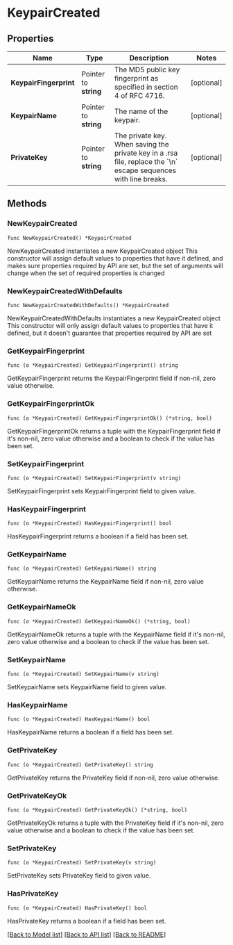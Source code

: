 # KeypairCreated

## Properties

Name | Type | Description | Notes
------------ | ------------- | ------------- | -------------
**KeypairFingerprint** | Pointer to **string** | The MD5 public key fingerprint as specified in section 4 of RFC 4716. | [optional] 
**KeypairName** | Pointer to **string** | The name of the keypair. | [optional] 
**PrivateKey** | Pointer to **string** | The private key. When saving the private key in a .rsa file, replace the &#x60;\\n&#x60; escape sequences with line breaks. | [optional] 

## Methods

### NewKeypairCreated

`func NewKeypairCreated() *KeypairCreated`

NewKeypairCreated instantiates a new KeypairCreated object
This constructor will assign default values to properties that have it defined,
and makes sure properties required by API are set, but the set of arguments
will change when the set of required properties is changed

### NewKeypairCreatedWithDefaults

`func NewKeypairCreatedWithDefaults() *KeypairCreated`

NewKeypairCreatedWithDefaults instantiates a new KeypairCreated object
This constructor will only assign default values to properties that have it defined,
but it doesn't guarantee that properties required by API are set

### GetKeypairFingerprint

`func (o *KeypairCreated) GetKeypairFingerprint() string`

GetKeypairFingerprint returns the KeypairFingerprint field if non-nil, zero value otherwise.

### GetKeypairFingerprintOk

`func (o *KeypairCreated) GetKeypairFingerprintOk() (*string, bool)`

GetKeypairFingerprintOk returns a tuple with the KeypairFingerprint field if it's non-nil, zero value otherwise
and a boolean to check if the value has been set.

### SetKeypairFingerprint

`func (o *KeypairCreated) SetKeypairFingerprint(v string)`

SetKeypairFingerprint sets KeypairFingerprint field to given value.

### HasKeypairFingerprint

`func (o *KeypairCreated) HasKeypairFingerprint() bool`

HasKeypairFingerprint returns a boolean if a field has been set.

### GetKeypairName

`func (o *KeypairCreated) GetKeypairName() string`

GetKeypairName returns the KeypairName field if non-nil, zero value otherwise.

### GetKeypairNameOk

`func (o *KeypairCreated) GetKeypairNameOk() (*string, bool)`

GetKeypairNameOk returns a tuple with the KeypairName field if it's non-nil, zero value otherwise
and a boolean to check if the value has been set.

### SetKeypairName

`func (o *KeypairCreated) SetKeypairName(v string)`

SetKeypairName sets KeypairName field to given value.

### HasKeypairName

`func (o *KeypairCreated) HasKeypairName() bool`

HasKeypairName returns a boolean if a field has been set.

### GetPrivateKey

`func (o *KeypairCreated) GetPrivateKey() string`

GetPrivateKey returns the PrivateKey field if non-nil, zero value otherwise.

### GetPrivateKeyOk

`func (o *KeypairCreated) GetPrivateKeyOk() (*string, bool)`

GetPrivateKeyOk returns a tuple with the PrivateKey field if it's non-nil, zero value otherwise
and a boolean to check if the value has been set.

### SetPrivateKey

`func (o *KeypairCreated) SetPrivateKey(v string)`

SetPrivateKey sets PrivateKey field to given value.

### HasPrivateKey

`func (o *KeypairCreated) HasPrivateKey() bool`

HasPrivateKey returns a boolean if a field has been set.


[[Back to Model list]](../README.md#documentation-for-models) [[Back to API list]](../README.md#documentation-for-api-endpoints) [[Back to README]](../README.md)


